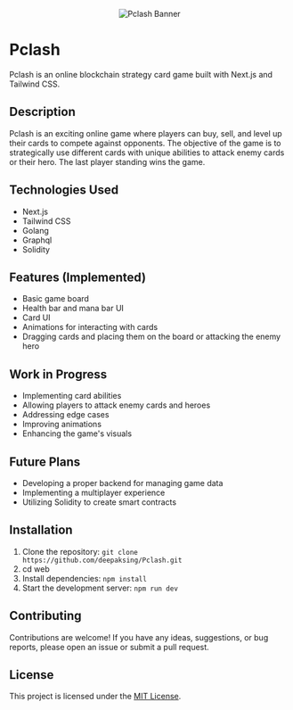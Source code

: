 <p align="center">
  <img src="project-banner.png" alt="Pclash Banner">
</p>

# Pclash

Pclash is an online blockchain strategy card game built with Next.js and Tailwind CSS.

## Description

Pclash is an exciting online game where players can buy, sell, and level up their cards to compete against opponents. The objective of the game is to strategically use different cards with unique abilities to attack enemy cards or their hero. The last player standing wins the game.

## Technologies Used

- Next.js
- Tailwind CSS
- Golang
- Graphql
- Solidity

## Features (Implemented)

- Basic game board
- Health bar and mana bar UI
- Card UI
- Animations for interacting with cards
- Dragging cards and placing them on the board or attacking the enemy hero

## Work in Progress

- Implementing card abilities
- Allowing players to attack enemy cards and heroes
- Addressing edge cases
- Improving animations
- Enhancing the game's visuals

## Future Plans

- Developing a proper backend for managing game data
- Implementing a multiplayer experience
- Utilizing Solidity to create smart contracts

## Installation

1. Clone the repository: `git clone https://github.com/deepaksing/Pclash.git`
2. cd web
3. Install dependencies: `npm install`
4. Start the development server: `npm run dev`

## Contributing

Contributions are welcome! If you have any ideas, suggestions, or bug reports, please open an issue or submit a pull request.

## License

This project is licensed under the [MIT License](LICENSE).
